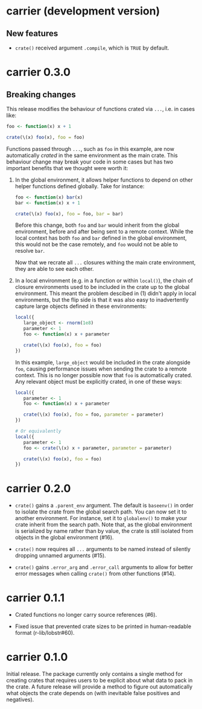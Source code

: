# carrier (development version)

## New features

* `crate()` received argument `.compile`, which is `TRUE`
  by default.

# carrier 0.3.0

## Breaking changes

This release modifies the behaviour of functions crated via `...`, i.e. in cases like:

```r
foo <- function(x) x + 1

crate(\(x) foo(x), foo = foo)
```

Functions passed through `...`, such as `foo` in this example, are now
automatically _crated_ in the same environment as the main crate. This behaviour
change may break your code in some cases but has two important benefits that we
thought were worth it:

1. In the global environment, it allows helper functions to depend on other
   helper functions defined globally. Take for instance:

   ```r
   foo <- function(x) bar(x)
   bar <- function(x) x + 1

   crate(\(x) foo(x), foo = foo, bar = bar)
   ```

   Before this change, both `foo` and `bar` would inherit from the global
   environment, before and after being sent to a remote context. While the local
   context has both `foo` and `bar` defined in the global environment, this
   would not be the case remotely, and `foo` would not be able to resolve `bar`.

   Now that we recrate all `...` closures withing the main crate environment,
   they are able to see each other.

2. In a local environment (e.g. in a function or within `local()`), the chain of
   closure environments used to be included in the crate up to the global
   environment. This meant the problem descibed in (1) didn't apply in local
   environments, but the flip side is that it was also easy to inadvertently
   capture large objects defined in these environments:

   ```r
   local({
      large_object <- rnorm(1e8)
      parameter <- 1
      foo <- function(x) x + parameter

      crate(\(x) foo(x), foo = foo)
   })
   ```

   In this example, `large_object`  would be included in the crate alongside
   `foo`, causing performance issues when sending the crate to a remote context.
   This is no longer possible now that `foo` is automatically crated. Any
   relevant object must be explicitly crated, in one of these ways:

   ```r
   local({
      parameter <- 1
      foo <- function(x) x + parameter

      crate(\(x) foo(x), foo = foo, parameter = parameter)
   })

   # Or equivalently
   local({
      parameter <- 1
      foo <- crate(\(x) x + parameter, parameter = parameter)

      crate(\(x) foo(x), foo = foo)
   })
   ```


# carrier 0.2.0

* `crate()` gains a `.parent_env` argument. The default is `baseenv()` in order
  to isolate the crate from the global search path. You can now set it to
  another environment. For instance, set it to `globalenv()` to make your crate
  inherit from the search path. Note that, as the global environment is
  serialized by name rather than by value, the crate is still isolated from
  objects in the global environment (#16).

* `crate()` now requires all `...` arguments to be named instead of silently
  dropping unnamed arguments (#15).

* `crate()` gains `.error_arg` and `.error_call` arguments to allow for better
  error messages when calling `crate()` from other functions (#14).

# carrier 0.1.1

* Crated functions no longer carry source references (#6).

* Fixed issue that prevented crate sizes to be printed in
  human-readable format (r-lib/lobstr#60).


# carrier 0.1.0

Initial release. The package currently only contains a single method
for creating crates that requires users to be explicit about what data
to pack in the crate. A future release will provide a method to figure
out automatically what objects the crate depends on (with inevitable
false positives and negatives).
